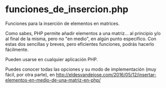 # funciones_de_insercion.php
Funciones para la inserción de elementos en matrices.

Como sabes, PHP permite añadir elementos a una matriz... al principio y/o al final de la misma, pero no "en medio", en algún punto específico.
Con estas dos sencillas y breves, pero eficientes funciones, podrás hacerlo fácilmente.

Pueden usarse en cualquier aplicación PHP.


Puedes conocer todas las opciones y su modo de implementación (muy fácil, por otra parte), en http://eldesvandejose.com/2016/05/12/insertar-elementos-en-medio-de-una-matriz-en-php/

